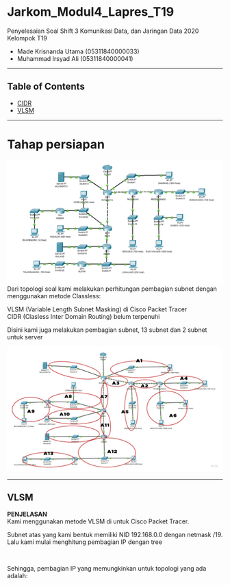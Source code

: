 # Jarkom_Modul4_Lapres_T19
Penyelesaian Soal Shift 3 Komunikasi Data, dan Jaringan Data 2020\
Kelompok T19
  * Made Krisnanda Utama (05311840000033)
  * Muhammad Irsyad Ali (05311840000041)


---
## Table of Contents
* [CIDR](#CIDR-1)
* [VLSM](#VLSM-2)
---

# Tahap persiapan 
![1_1](https://github.com/krisnanda59/Jarkom_Modul4_Lapres_T19/blob/main/Shift%20VLMS%20T19/Soal%20Shift%20Modul%204.png)
Dari topologi soal kami melakukan perhitungan pembagian subnet dengan menggunakan metode Classless:

VLSM (Variable Length Subnet Masking) di Cisco Packet Tracer  
CIDR (Clasless Inter Domain Routing) belum terpenuhi

Disini kami juga melakukan pembagian subnet, 13 subnet dan 2 subnet untuk server

![1_2](https://github.com/krisnanda59/Jarkom_Modul4_Lapres_T19/blob/main/Shift%20VLMS%20T19/pembagian%20A.png)

---

## VLSM
 **PENJELASAN**\
  Kami menggunakan metode VLSM di untuk Cisco Packet Tracer. 
  
  Subnet atas yang kami bentuk memiliki NID 192.168.0.0 dengan netmask /19. Lalu kami mulai menghitung pembagian IP dengan tree
  
  ![]()
  
  Sehingga, pembagian IP yang memungkinkan untuk topologi yang ada adalah:
  
  ![]()
  
  
  

